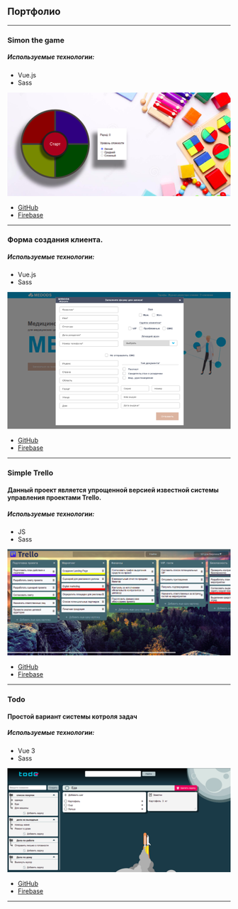 ## Портфолио
---
### Simon the game
##### Используемые технологии:
- Vue.js
- Sass

![Exapmle](./simon-the-game.png)

- [GitHub](https://github.com/RKolbnev/simon_the_game)
- [Firebase](https://simon-53ab4.web.app/)
***
### Форма создания клиента.
##### Используемые технологии:
- Vue.js
- Sass

![Exapmle](./form.png)

- [GitHub](https://github.com/RKolbnev/medods_test)
- [Firebase](https://form-802dc.web.app/)
***

### Simple Trello
#### Данный проект является упрощенной версией известной системы управления проектами Trello.
##### Используемые технологии:
- JS
- Sass

![Exapmle](./simpleTrello.png)

- [GitHub](https://github.com/RKolbnev/simple_Trello)
- [Firebase](https://simpletrello-88eaf.web.app/)
***

### Todo
#### Простой вариант системы котроля задач
##### Используемые технологии:
- Vue 3
- Sass

![Exapmle](./todo.png)

- [GitHub](https://github.com/RKolbnev/todo_vue)
- [Firebase](https://todo-vue-e2829.web.app/)
***
